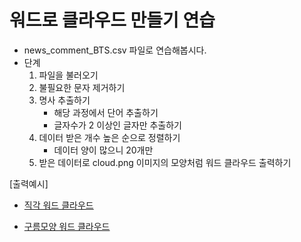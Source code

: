 # 워드로 클라우드 만들기 연습
- news_comment_BTS.csv 파일로 연습해봅시다.
- 단계
    1. 파일을 불러오기
    2. 불필요한 문자 제거하기
    3. 명사 추출하기
        - 해당 과정에서 단어 추출하기
        - 글자수가 2 이상인 글자만 추출하기
    4. 데이터 받은 개수 높은 순으로 정렬하기
        - 데이터 양이 많으니 20개만
    5. 받은 데이터로 cloud.png 이미지의 모양처럼 워드 클라우드 출력하기

[출력예시]
    
- [직각 워드 클라우드](./img/1.png)

- [구름모양 워드 클라우드](./img/1-1.png)